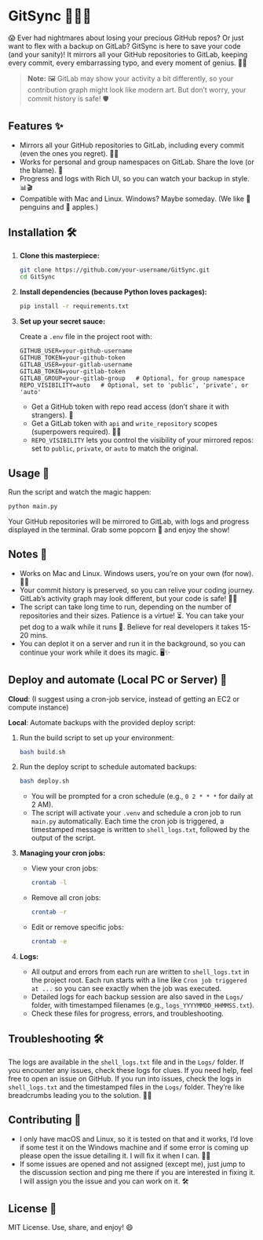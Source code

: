 # GitSync 🚀🦸‍♂️

😱 Ever had nightmares about losing your precious GitHub repos? Or just want to flex with a backup on GitLab? GitSync is here to save your code (and your sanity)! It mirrors all your GitHub repositories to GitLab, keeping every commit, every embarrassing typo, and every moment of genius. 💾✨

> **Note:** 🖼️ GitLab may show your activity a bit differently, so your contribution graph might look like modern art. But don’t worry, your commit history is safe! 🛡️

## Features ✨

- Mirrors all your GitHub repositories to GitLab, including every commit (even the ones you regret). 🕵️‍♂️
- Works for personal and group namespaces on GitLab. Share the love (or the blame). 🤝
- Progress and logs with Rich UI, so you can watch your backup in style. 📊🎬
- Compatible with Mac and Linux. Windows? Maybe someday. (We like 🐧 penguins and 🍏 apples.)

## Installation 🛠️

1. **Clone this masterpiece:**
   ```sh
   git clone https://github.com/your-username/GitSync.git
   cd GitSync
   ```

2. **Install dependencies (because Python loves packages):**
   ```sh
   pip install -r requirements.txt
   ```

3. **Set up your secret sauce:**


   Create a `.env` file in the project root with:
   ```
   GITHUB_USER=your-github-username
   GITHUB_TOKEN=your-github-token
   GITLAB_USER=your-gitlab-username
   GITLAB_TOKEN=your-gitlab-token
   GITLAB_GROUP=your-gitlab-group   # Optional, for group namespace
   REPO_VISIBILITY=auto   # Optional, set to 'public', 'private', or 'auto'
   ```

   - Get a GitHub token with repo read access (don’t share it with strangers). 🤫
   - Get a GitLab token with `api` and `write_repository` scopes (superpowers required). 🦸‍♀️
   - `REPO_VISIBILITY` lets you control the visibility of your mirrored repos: set to `public`, `private`, or `auto` to match the original.

## Usage 🎩

Run the script and watch the magic happen:

```sh
python main.py
```

Your GitHub repositories will be mirrored to GitLab, with logs and progress displayed in the terminal. Grab some popcorn 🍿 and enjoy the show!

## Notes 📝

- Works on Mac and Linux. Windows users, you’re on your own (for now). 🐧🍏
- Your commit history is preserved, so you can relive your coding journey. GitLab’s activity graph may look different, but your code is safe! 🧑‍💻
- The script can take long time to run, depending on the number of repositories and their sizes. Patience is a virtue! ⏳. You can take your pet dog to a walk while it runs 🐶. Believe for real developers it takes 15-20 mins.
- You can deplot it on a server and run it in the background, so you can continue your work while it does its magic. 🖥️✨

## Deploy and automate (Local PC or Server) 🚀

**Cloud**: (I suggest using a cron-job service, instead of getting an EC2 or compute instance)

**Local**: Automate backups with the provided deploy script:

1. Run the build script to set up your environment:
   ```sh
   bash build.sh
   ```

2. Run the deploy script to schedule automated backups:
   ```sh
   bash deploy.sh
   ```
   - You will be prompted for a cron schedule (e.g., `0 2 * * *` for daily at 2 AM).
   - The script will activate your `.venv` and schedule a cron job to run `main.py` automatically. Each time the cron job is triggered, a timestamped message is written to `shell_logs.txt`, followed by the output of the script.

3. **Managing your cron jobs:**
   - View your cron jobs:
     ```sh
     crontab -l
     ```
   - Remove all cron jobs:
     ```sh
     crontab -r
     ```
   - Edit or remove specific jobs:
     ```sh
     crontab -e
     ```

4. **Logs:**
   - All output and errors from each run are written to `shell_logs.txt` in the project root. Each run starts with a line like `Cron job triggered at ...` so you can see exactly when the job was executed.
   - Detailed logs for each backup session are also saved in the `Logs/` folder, with timestamped filenames (e.g., `logs_YYYYMMDD_HHMMSS.txt`).
   - Check these files for progress, errors, and troubleshooting.

## Troubleshooting 🛠

The logs are available in the `shell_logs.txt` file and in the `Logs/` folder. If you encounter any issues, check these logs for clues. If you need help, feel free to open an issue on GitHub.
If you run into issues, check the logs in `shell_logs.txt` and the timestamped files in the `Logs/` folder. They’re like breadcrumbs leading you to the solution. 🕵️‍♀️

## Contributing 🤝

- I only have macOS and Linux, so it is tested on that and it works, I’d love if some test it on the Windows machine and if some error is coming up please open the issue detailing it. I will fix it when I can. 🐧🍏
- If some issues are opened and not assigned (except me), just jump to the discussion section and ping me there if you are interested in fixing it. I will assign you the issue and you can work on it. 🛠️


## License 📄

MIT License. Use, share, and enjoy! 😄
